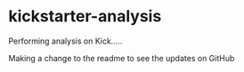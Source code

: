 # kickstarter-analysis
Performing analysis on Kick.....

Making a change to the readme to see the updates on GitHub